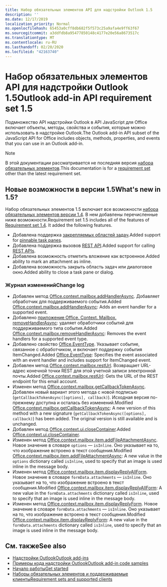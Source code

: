 ```yaml
---
title: Набор обязательных элементов API для надстройки Outlook 1.5
description: ''
ms.date: 12/17/2019
localization_priority: Normal
ms.openlocfilehash: 65453a0cff8db682f5f573c25a9afa4e9ff63f67
ms.sourcegitcommit: a3ddfdb8a95477850148c4177e20e56a8673517c
ms.translationtype: MT
ms.contentlocale: ru-RU
ms.lasthandoff: 02/20/2020
ms.locfileid: "42163740"
---
```

# <a name="outlook-add-in-api-requirement-set-15"></a><span data-ttu-id="44bba-102">Набор обязательных элементов API для надстройки Outlook 1.5</span><span class="sxs-lookup"><span data-stu-id="44bba-102">Outlook add-in API requirement set 1.5</span></span>

<span data-ttu-id="44bba-103">Подмножество API надстройки Outlook в API JavaScript для Office включает объекты, методы, свойства и события, которые можно использовать в надстройке Outlook.</span><span class="sxs-lookup"><span data-stu-id="44bba-103">The Outlook add-in API subset of the JavaScript API for Office includes objects, methods, properties, and events that you can use in an Outlook add-in.</span></span>

> [!NOTE]
> <span data-ttu-id="44bba-104">В этой документации рассматривается не последняя версия [набора обязательных элементов](/office/dev/add-ins/reference/requirement-sets/outlook-api-requirement-sets).</span><span class="sxs-lookup"><span data-stu-id="44bba-104">This documentation is for a [requirement set](/office/dev/add-ins/reference/requirement-sets/outlook-api-requirement-sets) other than the latest requirement set.</span></span>

## <a name="whats-new-in-15"></a><span data-ttu-id="44bba-105">Новые возможности в версии 1.5</span><span class="sxs-lookup"><span data-stu-id="44bba-105">What's new in 1.5?</span></span>

<span data-ttu-id="44bba-p101">Набор обязательных элементов 1.5 включает все возможности [набора обязательных элементов версии 1.4](../requirement-set-1.4/outlook-requirement-set-1.4.md). В нем добавлены перечисленные ниже возможности.</span><span class="sxs-lookup"><span data-stu-id="44bba-p101">Requirement set 1.5 includes all of the features of [Requirement set 1.4](../requirement-set-1.4/outlook-requirement-set-1.4.md). It added the following features.</span></span>

- <span data-ttu-id="44bba-108">Добавлена поддержка [закрепляемых областей задач](../../../outlook/pinnable-taskpane.md).</span><span class="sxs-lookup"><span data-stu-id="44bba-108">Added support for [pinnable task panes](../../../outlook/pinnable-taskpane.md).</span></span>
- <span data-ttu-id="44bba-109">Добавлена поддержка вызовов [REST API](../../../outlook/use-rest-api.md).</span><span class="sxs-lookup"><span data-stu-id="44bba-109">Added support for calling [REST APIs](../../../outlook/use-rest-api.md).</span></span>
- <span data-ttu-id="44bba-110">Добавлена возможность отметить вложение как встроенное.</span><span class="sxs-lookup"><span data-stu-id="44bba-110">Added ability to mark an attachment as inline.</span></span>
- <span data-ttu-id="44bba-111">Добавлена возможность закрыть область задач или диалоговое окно.</span><span class="sxs-lookup"><span data-stu-id="44bba-111">Added ability to close a task pane or dialog.</span></span>

### <a name="change-log"></a><span data-ttu-id="44bba-112">Журнал изменений</span><span class="sxs-lookup"><span data-stu-id="44bba-112">Change log</span></span>

- <span data-ttu-id="44bba-113">Добавлен метод [Office.context.mailbox.addHandlerAsync](office.context.mailbox.md#methods). Добавляет обработчик для поддерживаемого события.</span><span class="sxs-lookup"><span data-stu-id="44bba-113">Added [Office.context.mailbox.addHandlerAsync](office.context.mailbox.md#methods): Adds an event handler for a supported event.</span></span>
- <span data-ttu-id="44bba-114">Добавлено [приложение Office. Context. Mailbox. removeHandlerAsync](office.context.mailbox.md#methods): удаляет обработчики событий для поддерживаемого типа события.</span><span class="sxs-lookup"><span data-stu-id="44bba-114">Added [Office.context.mailbox.removeHandlerAsync](office.context.mailbox.md#methods): Removes the event handlers for a supported event type.</span></span>
- <span data-ttu-id="44bba-115">Добавлено свойство [Office.EventType](office.md#eventtype-string). Указывает событие, связанное с обработчиком, и включает поддержку события ItemChanged.</span><span class="sxs-lookup"><span data-stu-id="44bba-115">Added [Office.EventType](office.md#eventtype-string): Specifies the event associated with an event handler and includes support for ItemChanged event.</span></span>
- <span data-ttu-id="44bba-116">Добавлен метод [Office.context.mailbox.restUrl](office.context.mailbox.md#properties). Возвращает URL-адрес конечной точки REST для этой учетной записи электронной почты.</span><span class="sxs-lookup"><span data-stu-id="44bba-116">Added [Office.context.mailbox.restUrl](office.context.mailbox.md#properties): Gets the URL of the REST endpoint for this email account.</span></span>
- <span data-ttu-id="44bba-p102">Изменен метод [Office.context.mailbox.getCallbackTokenAsync](office.context.mailbox.md#methods). Добавлен новый вариант этого метода с новой подписью (`getCallbackTokenAsync([options], callback)`). Исходная версия по-прежнему доступна и осталась без изменений.</span><span class="sxs-lookup"><span data-stu-id="44bba-p102">Modified [Office.context.mailbox.getCallbackTokenAsync](office.context.mailbox.md#methods): A new version of this method with a new signature (`getCallbackTokenAsync([options], callback)`) has been added. The original version is still available and is unchanged.</span></span>
- <span data-ttu-id="44bba-119">Добавлен метод [Office.context.ui.closeContainer](/javascript/api/office/office.ui#closecontainer--).</span><span class="sxs-lookup"><span data-stu-id="44bba-119">Added [Office.context.ui.closeContainer](/javascript/api/office/office.ui#closecontainer--).</span></span>
- <span data-ttu-id="44bba-120">Изменен метод [Office.context.mailbox.item.addFileAttachmentAsync](office.context.mailbox.item.md#methods). Новое значение в словаре `options` — `isInline`. Оно указывает на то, что изображение встроено в текст сообщения.</span><span class="sxs-lookup"><span data-stu-id="44bba-120">Modified [Office.context.mailbox.item.addFileAttachmentAsync](office.context.mailbox.item.md#methods): A new value in the `options` dictionary called `isInline`, used to specify that an image is used inline in the message body.</span></span>
- <span data-ttu-id="44bba-121">Изменен метод [Office.context.mailbox.item.displayReplyAllForm](office.context.mailbox.item.md#methods). Новое значение в словаре `formData.attachments` — `isInline`. Оно указывает на то, что изображение встроено в текст сообщения.</span><span class="sxs-lookup"><span data-stu-id="44bba-121">Modified [Office.context.mailbox.item.displayReplyAllForm](office.context.mailbox.item.md#methods): A new value in the `formData.attachments` dictionary called `isInline`, used to specify that an image is used inline in the message body.</span></span>
- <span data-ttu-id="44bba-122">Изменен метод [Office.context.mailbox.item.displayReplyForm](office.context.mailbox.item.md#methods). Новое значение в словаре `formData.attachments` — `isInline`. Оно указывает на то, что изображение встроено в текст сообщения.</span><span class="sxs-lookup"><span data-stu-id="44bba-122">Modified [Office.context.mailbox.item.displayReplyForm](office.context.mailbox.item.md#methods): A new value in the `formData.attachments` dictionary called `isInline`, used to specify that an image is used inline in the message body.</span></span>

## <a name="see-also"></a><span data-ttu-id="44bba-123">См. также</span><span class="sxs-lookup"><span data-stu-id="44bba-123">See also</span></span>

- [<span data-ttu-id="44bba-124">Надстройки Outlook</span><span class="sxs-lookup"><span data-stu-id="44bba-124">Outlook add-ins</span></span>](../../../outlook/outlook-add-ins-overview.md)
- [<span data-ttu-id="44bba-125">Примеры кода надстройки Outlook</span><span class="sxs-lookup"><span data-stu-id="44bba-125">Outlook add-in code samples</span></span>](https://developer.microsoft.com/outlook/gallery/?filterBy=Outlook,Samples,Add-ins)
- [<span data-ttu-id="44bba-126">Начало работы</span><span class="sxs-lookup"><span data-stu-id="44bba-126">Get started</span></span>](../../../quickstarts/outlook-quickstart.md)
- [<span data-ttu-id="44bba-127">Наборы обязательных элементов и поддерживаемые клиенты</span><span class="sxs-lookup"><span data-stu-id="44bba-127">Requirement sets and supported clients</span></span>](../../requirement-sets/outlook-api-requirement-sets.md)
